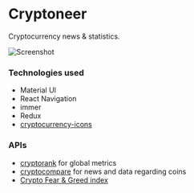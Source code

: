 # Cryptoneer

Cryptocurrency news & statistics.

![Screenshot](https://i.imgur.com/dEi3yYK.png)

### Technologies used
- Material UI
- React Navigation
- immer
- Redux
- [cryptocurrency-icons](https://github.com/spothq/cryptocurrency-icons)

### APIs
- [cryptorank](https://cryptorank.io/api) for global metrics
- [cryptocompare](https://min-api.cryptocompare.com/) for news and data regarding coins
- [Crypto Fear & Greed index](https://alternative.me/crypto/fear-and-greed-index/)